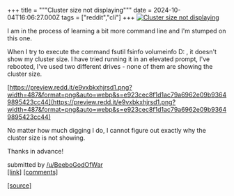 +++
title = """Cluster size not displaying"""
date = 2024-10-04T16:06:27.000Z
tags = ["reddit","cli"]
+++
[![Cluster size not displaying](https://b.thumbs.redditmedia.com/YTioR0409HmIndfMvsxZL05gVQq1OsmnbQwZ9LwPo5w.jpg "Cluster size not displaying")](https://www.reddit.com/r/commandline/comments/1fw2tp7/cluster_size_not_displaying/)

I am in the process of learning a bit more command line and I'm stumped on this one.

When I try to execute the command fsutil fsinfo volumeinfo D: , it doesn't show my cluster size. I have tried running it in an elevated prompt, I've rebooted, I've used two different drives - none of them are showing the cluster size.

[https://preview.redd.it/e9vxbkxhjrsd1.png?width=487&format=png&auto=webp&s=e923cec8f1d1ac79a6962e09b93649895423cc44](https://preview.redd.it/e9vxbkxhjrsd1.png?width=487&format=png&auto=webp&s=e923cec8f1d1ac79a6962e09b93649895423cc44)

No matter how much digging I do, I cannot figure out exactly why the cluster size is not showing.

Thanks in advance!

submitted by [/u/BeeboGodOfWar](https://www.reddit.com/user/BeeboGodOfWar)  
[\[link\]](https://www.reddit.com/r/commandline/comments/1fw2tp7/cluster_size_not_displaying/) [\[comments\]](https://www.reddit.com/r/commandline/comments/1fw2tp7/cluster_size_not_displaying/)

[[source]](https://www.reddit.com/r/commandline/comments/1fw2tp7/cluster_size_not_displaying/)
